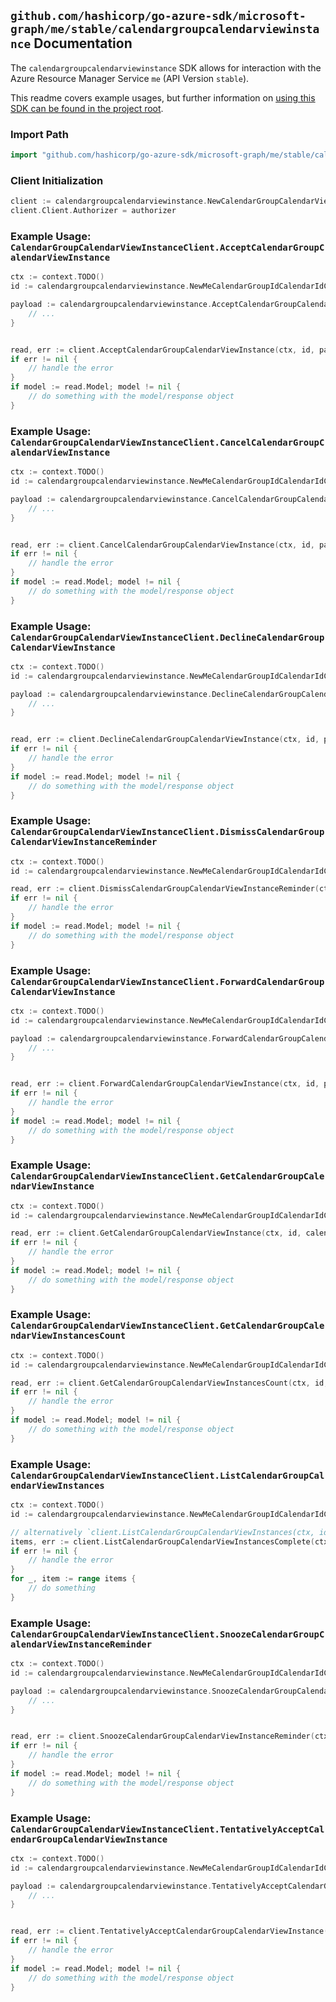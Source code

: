 
## `github.com/hashicorp/go-azure-sdk/microsoft-graph/me/stable/calendargroupcalendarviewinstance` Documentation

The `calendargroupcalendarviewinstance` SDK allows for interaction with the Azure Resource Manager Service `me` (API Version `stable`).

This readme covers example usages, but further information on [using this SDK can be found in the project root](https://github.com/hashicorp/go-azure-sdk/tree/main/docs).

### Import Path

```go
import "github.com/hashicorp/go-azure-sdk/microsoft-graph/me/stable/calendargroupcalendarviewinstance"
```


### Client Initialization

```go
client := calendargroupcalendarviewinstance.NewCalendarGroupCalendarViewInstanceClientWithBaseURI("https://management.azure.com")
client.Client.Authorizer = authorizer
```


### Example Usage: `CalendarGroupCalendarViewInstanceClient.AcceptCalendarGroupCalendarViewInstance`

```go
ctx := context.TODO()
id := calendargroupcalendarviewinstance.NewMeCalendarGroupIdCalendarIdCalendarViewIdInstanceID("calendarGroupIdValue", "calendarIdValue", "eventIdValue", "eventId1Value")

payload := calendargroupcalendarviewinstance.AcceptCalendarGroupCalendarViewInstanceRequest{
	// ...
}


read, err := client.AcceptCalendarGroupCalendarViewInstance(ctx, id, payload)
if err != nil {
	// handle the error
}
if model := read.Model; model != nil {
	// do something with the model/response object
}
```


### Example Usage: `CalendarGroupCalendarViewInstanceClient.CancelCalendarGroupCalendarViewInstance`

```go
ctx := context.TODO()
id := calendargroupcalendarviewinstance.NewMeCalendarGroupIdCalendarIdCalendarViewIdInstanceID("calendarGroupIdValue", "calendarIdValue", "eventIdValue", "eventId1Value")

payload := calendargroupcalendarviewinstance.CancelCalendarGroupCalendarViewInstanceRequest{
	// ...
}


read, err := client.CancelCalendarGroupCalendarViewInstance(ctx, id, payload)
if err != nil {
	// handle the error
}
if model := read.Model; model != nil {
	// do something with the model/response object
}
```


### Example Usage: `CalendarGroupCalendarViewInstanceClient.DeclineCalendarGroupCalendarViewInstance`

```go
ctx := context.TODO()
id := calendargroupcalendarviewinstance.NewMeCalendarGroupIdCalendarIdCalendarViewIdInstanceID("calendarGroupIdValue", "calendarIdValue", "eventIdValue", "eventId1Value")

payload := calendargroupcalendarviewinstance.DeclineCalendarGroupCalendarViewInstanceRequest{
	// ...
}


read, err := client.DeclineCalendarGroupCalendarViewInstance(ctx, id, payload)
if err != nil {
	// handle the error
}
if model := read.Model; model != nil {
	// do something with the model/response object
}
```


### Example Usage: `CalendarGroupCalendarViewInstanceClient.DismissCalendarGroupCalendarViewInstanceReminder`

```go
ctx := context.TODO()
id := calendargroupcalendarviewinstance.NewMeCalendarGroupIdCalendarIdCalendarViewIdInstanceID("calendarGroupIdValue", "calendarIdValue", "eventIdValue", "eventId1Value")

read, err := client.DismissCalendarGroupCalendarViewInstanceReminder(ctx, id)
if err != nil {
	// handle the error
}
if model := read.Model; model != nil {
	// do something with the model/response object
}
```


### Example Usage: `CalendarGroupCalendarViewInstanceClient.ForwardCalendarGroupCalendarViewInstance`

```go
ctx := context.TODO()
id := calendargroupcalendarviewinstance.NewMeCalendarGroupIdCalendarIdCalendarViewIdInstanceID("calendarGroupIdValue", "calendarIdValue", "eventIdValue", "eventId1Value")

payload := calendargroupcalendarviewinstance.ForwardCalendarGroupCalendarViewInstanceRequest{
	// ...
}


read, err := client.ForwardCalendarGroupCalendarViewInstance(ctx, id, payload)
if err != nil {
	// handle the error
}
if model := read.Model; model != nil {
	// do something with the model/response object
}
```


### Example Usage: `CalendarGroupCalendarViewInstanceClient.GetCalendarGroupCalendarViewInstance`

```go
ctx := context.TODO()
id := calendargroupcalendarviewinstance.NewMeCalendarGroupIdCalendarIdCalendarViewIdInstanceID("calendarGroupIdValue", "calendarIdValue", "eventIdValue", "eventId1Value")

read, err := client.GetCalendarGroupCalendarViewInstance(ctx, id, calendargroupcalendarviewinstance.DefaultGetCalendarGroupCalendarViewInstanceOperationOptions())
if err != nil {
	// handle the error
}
if model := read.Model; model != nil {
	// do something with the model/response object
}
```


### Example Usage: `CalendarGroupCalendarViewInstanceClient.GetCalendarGroupCalendarViewInstancesCount`

```go
ctx := context.TODO()
id := calendargroupcalendarviewinstance.NewMeCalendarGroupIdCalendarIdCalendarViewID("calendarGroupIdValue", "calendarIdValue", "eventIdValue")

read, err := client.GetCalendarGroupCalendarViewInstancesCount(ctx, id, calendargroupcalendarviewinstance.DefaultGetCalendarGroupCalendarViewInstancesCountOperationOptions())
if err != nil {
	// handle the error
}
if model := read.Model; model != nil {
	// do something with the model/response object
}
```


### Example Usage: `CalendarGroupCalendarViewInstanceClient.ListCalendarGroupCalendarViewInstances`

```go
ctx := context.TODO()
id := calendargroupcalendarviewinstance.NewMeCalendarGroupIdCalendarIdCalendarViewID("calendarGroupIdValue", "calendarIdValue", "eventIdValue")

// alternatively `client.ListCalendarGroupCalendarViewInstances(ctx, id, calendargroupcalendarviewinstance.DefaultListCalendarGroupCalendarViewInstancesOperationOptions())` can be used to do batched pagination
items, err := client.ListCalendarGroupCalendarViewInstancesComplete(ctx, id, calendargroupcalendarviewinstance.DefaultListCalendarGroupCalendarViewInstancesOperationOptions())
if err != nil {
	// handle the error
}
for _, item := range items {
	// do something
}
```


### Example Usage: `CalendarGroupCalendarViewInstanceClient.SnoozeCalendarGroupCalendarViewInstanceReminder`

```go
ctx := context.TODO()
id := calendargroupcalendarviewinstance.NewMeCalendarGroupIdCalendarIdCalendarViewIdInstanceID("calendarGroupIdValue", "calendarIdValue", "eventIdValue", "eventId1Value")

payload := calendargroupcalendarviewinstance.SnoozeCalendarGroupCalendarViewInstanceReminderRequest{
	// ...
}


read, err := client.SnoozeCalendarGroupCalendarViewInstanceReminder(ctx, id, payload)
if err != nil {
	// handle the error
}
if model := read.Model; model != nil {
	// do something with the model/response object
}
```


### Example Usage: `CalendarGroupCalendarViewInstanceClient.TentativelyAcceptCalendarGroupCalendarViewInstance`

```go
ctx := context.TODO()
id := calendargroupcalendarviewinstance.NewMeCalendarGroupIdCalendarIdCalendarViewIdInstanceID("calendarGroupIdValue", "calendarIdValue", "eventIdValue", "eventId1Value")

payload := calendargroupcalendarviewinstance.TentativelyAcceptCalendarGroupCalendarViewInstanceRequest{
	// ...
}


read, err := client.TentativelyAcceptCalendarGroupCalendarViewInstance(ctx, id, payload)
if err != nil {
	// handle the error
}
if model := read.Model; model != nil {
	// do something with the model/response object
}
```
